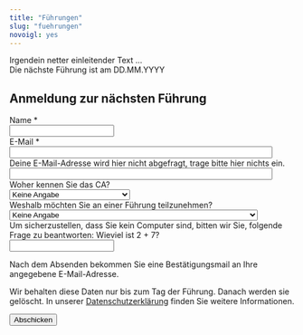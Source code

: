 ```yaml
---
title: "Führungen"
slug: "fuehrungen"
novoigl: yes
---
```


<form action="/fuehrungen/send.php" method="post" accept-charset="utf-8">
<p>Irgendein netter einleitender Text ...
<br>
Die nächste Führung ist am DD.MM.YYYY</p>

<h2>Anmeldung zur nächsten Führung</h2>
<div class="field">
    <label class="label" for="full_name">Name *</label>
	<div class="control has-icons-left">
        <input type="text" name="full_name" value="" class="input required" maxlength="100" required/>
        <span class="icon is-small is-left">
            <i class="icon-user"></i>
        </span>
    </div>
</div>
<div class="field">
    <label class="label" for="email">E-Mail *</label>
    <div class="control has-icons-left">
        <input type="email" name="email" value="" class="input required email"
            id="email" size="55" required/>
        <span class="icon is-small is-left">
            <i class="icon-mail-alt"></i>
        </span>
    </div>
</div> 
<!-- Schutz vor der Benutzung des Formulars mit Computern. Es ist wird nicht angezeigt. -->
<div class="field extra-field">
    <label class="label" for="mail">Deine E-Mail-Adresse wird hier nicht
    abgefragt, trage bitte hier nichts ein.</label>
    <div class="control has-icons-left">
        <input type="email" name="mail" value="" class="input email"
            id="mail" size="55"/>
    </div>
</div>
<div class="field">
    <label class="label" for="fromWhere">Woher kennen Sie das CA?</label>
    <div class="control">
        <div class="select">
            <select name="fromWhere">
                <option>Keine Angabe</option>>
                <option>Website</option>
                <option>Instagram</option>
                <option>Zeitung</option>
                <option>Fernsehen</option>
                <option>Von Menschen, die dort wohnen</option>
                <option>Sonstiges</option>
            </select>
        </div>
    </div>
</div>
<div class="field">
    <label class="label" for="interest">Weshalb möchten Sie an einer Führung teilzunehmen?</label>
    <div class="control">
        <div class="select">
            <select name="interest">
                <option>Keine Angabe</option>>
                <option>Ich habe Interesse an Selbstverwaltung</option>
                <option>Ich habe Interesse an ökologischem Bauen und Wohnen</option>
                <option>Ich möchte eventuell selbst einziehen</option>
                <option>Ich möchte eventuell in das CA investieren als nachhaltige Geldanlage</option>
                <option>Sonstiges</option>
            </select>
        </div>
    </div>
</div>
<div class="field">
    <label class="label" for="spam_protection">Um sicherzustellen, dass Sie kein
    Computer sind, bitten wir Sie, folgende Frage zu beantworten: Wieviel ist
    2 + 7? </label>
    <div class="spam_protection">
        <input class="input" type="text" placeholder="" maxlength="10" name="spam_protection">
    </div>
</div>
<p>Nach dem Absenden bekommen Sie eine Bestätigungsmail an Ihre angegebene E-Mail-Adresse.</p>
<p>Wir behalten diese Daten nur bis zum Tag der Führung. Danach werden sie gelöscht. In unserer <a href="https://collegiumacademicum.de/datenschutz/">Datenschutzerklärung</a> finden Sie weitere Informationen.</p>

<div class="field">
    <div class="control">
        <label class="sr-only" for="submit"></label>
          <input type="hidden" name="language" value="de">
        <input type="submit" name="submit" value="Abschicken" class="button is-link" id="submit">
    </div>
</div>

</form>